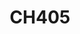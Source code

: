 ---
layout: course
title: CH405
department: Chemistry
name: Our Health and Medicine
type: Theory
description: The study of the human mind and body, how these function, how they interact and utmost importance in ensuring human well-being.
instructor: Nilkamal Mahanta
prerequisites:
semestertype: Full
level: UG/PG
lectures: 3
tutorials: 0
practicals: 0
credits: 6
email: neel@iitdh.ac.in
syllabus: "Health and nutrition, role of different nutrients
(carbohydrates, proteins, fats, vitamins, and minerals),
diet and metabolism, basic introduction to human
physiology, communicable diseases (common bacterial
and fungal infections, antibiotics and resistance, common

viral infections, corona virus (SARS, MERS, SARS-
COV-2), vaccine and antivirals, non-communicable

diseases (diabetes, cancer), basic medicinal chemistry,
preventative and community medicine, health policies,
healthcare system, health awareness and best practices.
This course is designed to spread awareness among
students on the best practices to maintain a good health
and to emphasize on the role of diet and nutrition. It will
also encompass common diseases that we encounter
often and various ways to prevent and mitigate them with
the basic understanding of human physiology and

medicinal chemistry. In the wake of this global COVID-
19 pandemic, fundamental information on good health

and community medicine as well as healthcare
system/policies has become indispensable. This course
will provide the necessary foundation on the mechanism
of various commonly used drugs, preventative medicine,
and suitable family health practices which will facilitate
one in making informed decisions on prevention,
diagnosis, treatment, care, and support when required."
references: 
    - "Oxford textbook of medicine: Infection ed. by David Warrell and Timothy Cox, 1st edition, OUP, 2012."
    - Textbook of community medicine ed. by Rajvir Bhalwar, 2nd edition, Wolters Kluwer, 2017.
    - Koneman's textbook of diagnostic microbiology, 7th edition, Wolters Kluwer, 2017.
    - Principles of therapeutic nutrition and dietetics, by Avantina Sharma, 1st edition, CBS, 2017.
    - Textbook of medical biochemistry by Rajinder Chawla, E.H. El-Metwally and Suchanda Sahu, 2nd edition  Wolters Kluwer, 2017.
    - An introduction to medicinal chemistry by Graham L. Patrick, 3rd edition, OUP, 2005.
permalink: /:title/
---